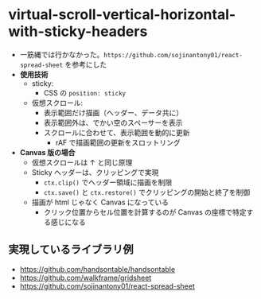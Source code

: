 # virtual-scroll-vertical-horizontal-with-sticky-headers

- 一筋縄では行かなかった。`https://github.com/sojinantony01/react-spread-sheet` を参考にした
- **使用技術**
  - sticky:
    - CSS の `position: sticky`
  - 仮想スクロール:
    - 表示範囲だけ描画（ヘッダー、データ共に）
    - 表示範囲外は、でかい空のスペーサーを表示
    - スクロールに合わせて、表示範囲を動的に更新
      - rAF で描画範囲の更新をスロットリング
- **Canvas 版の場合**
  - 仮想スクロールは ↑ と同じ原理
  - Sticky ヘッダーは、クリッピングで実現
    - `ctx.clip()` でヘッダー領域に描画を制限
    - `ctx.save()` と `ctx.restore()` でクリッピングの開始と終了を制御
  - 描画が html じゃなく Canvas になっている
    - クリック位置からセル位置を計算するのが Canvas の座標で特定する感じになる

## 実現しているライブラリ例

- <https://github.com/handsontable/handsontable>
- <https://github.com/walkframe/gridsheet>
- <https://github.com/sojinantony01/react-spread-sheet>
